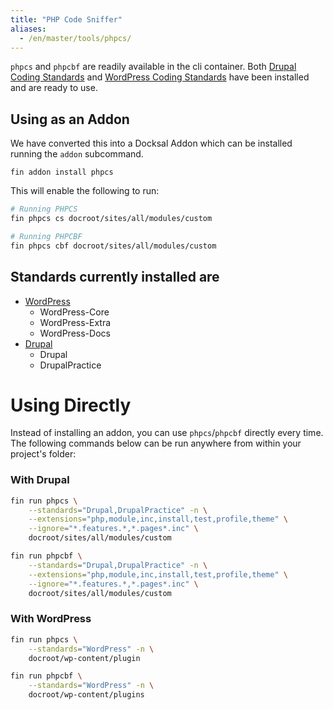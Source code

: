 ```yaml
---
title: "PHP Code Sniffer"
aliases:
  - /en/master/tools/phpcs/
---
```


`phpcs` and `phpcbf` are readily available in the cli container. Both [Drupal Coding Standards](https://www.drupal.org/docs/develop/standards) and [WordPress Coding Standards](https://github.com/WordPress-Coding-Standards/WordPress-Coding-Standards)
have been installed and are ready to use.


## Using as an Addon

We have converted this into a Docksal Addon which can be installed running the `addon` subcommand.

```
fin addon install phpcs
```

This will enable the following to run:

```bash
# Running PHPCS
fin phpcs cs docroot/sites/all/modules/custom
```

```bash
# Running PHPCBF
fin phpcs cbf docroot/sites/all/modules/custom
```

## Standards currently installed are

- [WordPress](https://github.com/WordPress-Coding-Standards/WordPress-Coding-Standards)
  - WordPress-Core
  - WordPress-Extra
  - WordPress-Docs
- [Drupal](https://www.drupal.org/project/coder)
  - Drupal
  - DrupalPractice

# Using Directly

Instead of installing an addon, you can use `phpcs`/`phpcbf` directly every time.
The following commands below can be run anywhere from within your project's folder:

### With Drupal

```bash
fin run phpcs \
    --standards="Drupal,DrupalPractice" -n \
    --extensions="php,module,inc,install,test,profile,theme" \
    --ignore="*.features.*,*.pages*.inc" \
    docroot/sites/all/modules/custom
```

```bash
fin run phpcbf \
    --standards="Drupal,DrupalPractice" -n \
    --extensions="php,module,inc,install,test,profile,theme" \
    --ignore="*.features.*,*.pages*.inc" \
    docroot/sites/all/modules/custom
```

### With WordPress

```bash
fin run phpcs \
    --standards="WordPress" -n \
    docroot/wp-content/plugin
```

```bash
fin run phpcbf \
    --standards="WordPress" -n \
    docroot/wp-content/plugins
```
